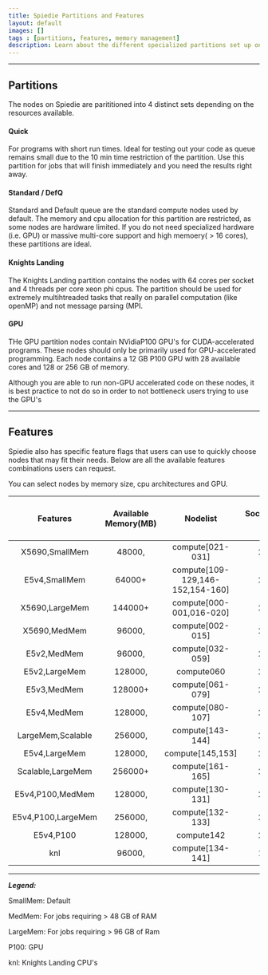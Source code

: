```yaml
---
title: Spiedie Partitions and Features
layout: default 
images: [] 
tags : [partitions, features, memory management]
description: Learn about the different specialized partitions set up on Spiedie and best practices to improve Spiedie usage.  
--- 
```


***

## <a name="paritions"></a> Partitions

The nodes on Spiedie are parititioned into 4 distinct sets depending on the resources available.   

#### Quick 

For programs with short run times. Ideal for testing out your code as queue remains small due to the 10 min time restriction of the partition. Use this partition for jobs that will finish immediately and you need the results right away. 


#### Standard / DefQ

Standard and Default queue are the standard compute nodes used by default. The memory and cpu allocation for this partition are restricted, as some nodes are hardware limited. If you do not need specialized hardware (i.e. GPU) or massive multi-core support and high memoery( > 16 cores), these partitions are ideal.  

#### Knights Landing 

The Knights Landing partition contains the nodes with 64 cores per socket and 4 threads per core xeon phi cpus. The partition should be used for extremely multihtreaded tasks that really on parallel computation (like openMP) and not message parsing (MPI. 

#### GPU 

THe GPU partition nodes contain NVidiaP100 GPU's for CUDA-accelerated programs. These nodes should only be primarily used for GPU-accelerated programming. Each node contains a 12 GB P100 GPU with 28 available cores and 128 or 256 GB of memory. 

Although you are able to run non-GPU accelerated code on these nodes, it is best practice to not do so in order to not bottleneck users trying to use the GPU's 

***

## <a name="features"></a>Features

Spiedie also has specific feature flags that users can use to quickly choose nodes that may fit their needs. Below are all the available features combinations users can request. 

You can select nodes by memory size, cpu architectures and GPU.


|      Features      	| Available Memory(MB) 	|             Nodelist             	| Sockets &nbsp;	| &nbsp;  CPUs per Socket  &nbsp; 	|  &nbsp; Threads per CPU &nbsp; 	|
|:------------------:	|:--------------------:	|:--------------------------------:	|:-------:	|:-------------------:	|:------------------:	|
|   X5690,SmallMem   	|        48000,        	|         compute[021-031]         	|    2    	|          6          	|          1         	|
|    E5v4,SmallMem   	|        64000+        	| compute[109-129,146-152,154-160] 	|    2    	|          8          	|          1         	|
|   X5690,LargeMem   	|        144000+       	|     compute[000-001,016-020]     	|    2    	|          6          	|          1         	|
|    X5690,MedMem    	|        96000,        	|         compute[002-015]         	|    2    	|          6          	|          1         	|
|     E5v2,MedMem    	|        96000,        	|         compute[032-059]         	|    2    	|          8          	|          1         	|
|    E5v2,LargeMem   	|        128000,       	|            compute060            	|    2    	|          8          	|          1         	|
|     E5v3,MedMem    	|        128000+       	|         compute[061-079]         	|    2    	|          8+         	|          1         	|
|     E5v4,MedMem    	|        128000,       	|         compute[080-107]         	|    2    	|          12         	|          1         	|
|  LargeMem,Scalable 	|        256000,       	|         compute[143-144]         	|    2    	|          20         	|          1         	|
|    E5v4,LargeMem   	|        128000,       	|         compute[145,153]         	|    2    	|          10         	|          1         	|
|  Scalable,LargeMem 	|        256000+       	|         compute[161-165]         	|    2    	|         14+         	|          1         	|
|  E5v4,P100,MedMem  	|        128000,       	|         compute[130-131]         	|    2    	|          14         	|          1         	|
| E5v4,P100,LargeMem 	|        256000,       	|         compute[132-133]         	|    2    	|          14         	|          1         	|
|      E5v4,P100     	|        128000,       	|            compute142            	|    2    	|          14         	|          1         	|
|         knl        	|        96000,        	|         compute[134-141]         	|    1    	|          64         	|          4         	|


***

***Legend:*** 

SmallMem: Default

MedMem: For jobs requiring > 48 GB of RAM

LargeMem: For jobs requiring > 96 GB of Ram 

P100: GPU

knl: Knights Landing CPU's
